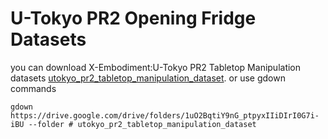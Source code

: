 # U-Tokyo PR2 Opening Fridge Datasets

you can download X-Embodiment:U-Tokyo PR2 Tabletop Manipulation datasets [utokyo_pr2_tabletop_manipulation_dataset](https://drive.google.com/drive/folders/1uO2BqtiY9nG_ptpyxIIiDIrI0G7i-iBU?usp=sharing).
or use gdown commands
```
gdown https://drive.google.com/drive/folders/1uO2BqtiY9nG_ptpyxIIiDIrI0G7i-iBU --folder # utokyo_pr2_tabletop_manipulation_dataset
```

